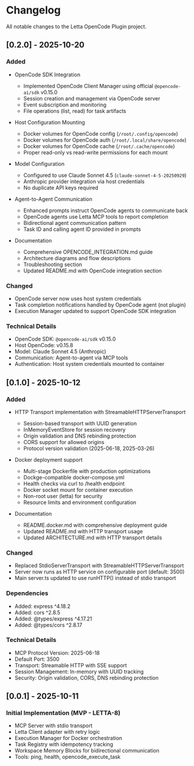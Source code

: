 # Changelog

All notable changes to the Letta OpenCode Plugin project.

## [0.2.0] - 2025-10-20

### Added
- OpenCode SDK Integration
  - Implemented OpenCode Client Manager using official `@opencode-ai/sdk` v0.15.0
  - Session creation and management via OpenCode server
  - Event subscription and monitoring
  - File operations (list, read) for task artifacts

- Host Configuration Mounting
  - Docker volumes for OpenCode config (`/root/.config/opencode`)
  - Docker volumes for OpenCode auth (`/root/.local/share/opencode`)
  - Docker volumes for OpenCode cache (`/root/.cache/opencode`)
  - Proper read-only vs read-write permissions for each mount

- Model Configuration
  - Configured to use Claude Sonnet 4.5 (`claude-sonnet-4-5-20250929`)
  - Anthropic provider integration via host credentials
  - No duplicate API keys required

- Agent-to-Agent Communication
  - Enhanced prompts instruct OpenCode agents to communicate back
  - OpenCode agents use Letta MCP tools to report completion
  - Bidirectional agent communication pattern
  - Task ID and calling agent ID provided in prompts

- Documentation
  - Comprehensive OPENCODE_INTEGRATION.md guide
  - Architecture diagrams and flow descriptions
  - Troubleshooting section
  - Updated README.md with OpenCode integration section

### Changed
- OpenCode server now uses host system credentials
- Task completion notifications handled by OpenCode agent (not plugin)
- Execution Manager updated to support OpenCode SDK integration

### Technical Details
- OpenCode SDK: `@opencode-ai/sdk` v0.15.0
- Host OpenCode: v0.15.8
- Model: Claude Sonnet 4.5 (Anthropic)
- Communication: Agent-to-agent via MCP tools
- Authentication: Host system credentials mounted to container

## [0.1.0] - 2025-10-12

### Added
- HTTP Transport implementation with StreamableHTTPServerTransport
  - Session-based transport with UUID generation
  - InMemoryEventStore for session recovery
  - Origin validation and DNS rebinding protection
  - CORS support for allowed origins
  - Protocol version validation (2025-06-18, 2025-03-26)
  
- Docker deployment support
  - Multi-stage Dockerfile with production optimizations
  - Dockge-compatible docker-compose.yml
  - Health checks via curl to /health endpoint
  - Docker socket mount for container execution
  - Non-root user (letta) for security
  - Resource limits and environment configuration
  
- Documentation
  - README.docker.md with comprehensive deployment guide
  - Updated README.md with HTTP transport usage
  - Updated ARCHITECTURE.md with HTTP transport details
  
### Changed
- Replaced StdioServerTransport with StreamableHTTPServerTransport
- Server now runs as HTTP service on configurable port (default: 3500)
- Main server.ts updated to use runHTTP() instead of stdio transport

### Dependencies
- Added: express ^4.18.2
- Added: cors ^2.8.5
- Added: @types/express ^4.17.21
- Added: @types/cors ^2.8.17

### Technical Details
- MCP Protocol Version: 2025-06-18
- Default Port: 3500
- Transport: Streamable HTTP with SSE support
- Session Management: In-memory with UUID tracking
- Security: Origin validation, CORS, DNS rebinding protection

## [0.0.1] - 2025-10-11

### Initial Implementation (MVP - LETTA-8)
- MCP Server with stdio transport
- Letta Client adapter with retry logic
- Execution Manager for Docker orchestration
- Task Registry with idempotency tracking
- Workspace Memory Blocks for bidirectional communication
- Tools: ping, health, opencode_execute_task
